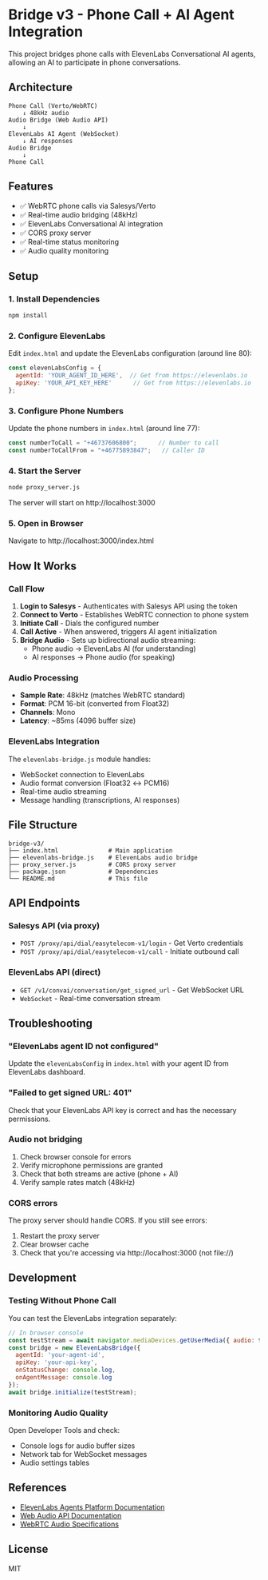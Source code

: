 # Bridge v3 - Phone Call + AI Agent Integration

This project bridges phone calls with ElevenLabs Conversational AI agents, allowing an AI to participate in phone conversations.

## Architecture

```
Phone Call (Verto/WebRTC) 
    ↓ 48kHz audio
Audio Bridge (Web Audio API)
    ↓ 
ElevenLabs AI Agent (WebSocket)
    ↓ AI responses
Audio Bridge
    ↓
Phone Call
```

## Features

- ✅ WebRTC phone calls via Salesys/Verto
- ✅ Real-time audio bridging (48kHz)
- ✅ ElevenLabs Conversational AI integration
- ✅ CORS proxy server
- ✅ Real-time status monitoring
- ✅ Audio quality monitoring

## Setup

### 1. Install Dependencies

```bash
npm install
```

### 2. Configure ElevenLabs

Edit `index.html` and update the ElevenLabs configuration (around line 80):

```javascript
const elevenLabsConfig = {
  agentId: 'YOUR_AGENT_ID_HERE',  // Get from https://elevenlabs.io
  apiKey: 'YOUR_API_KEY_HERE'      // Get from https://elevenlabs.io
};
```

### 3. Configure Phone Numbers

Update the phone numbers in `index.html` (around line 77):

```javascript
const numberToCall = "+46737606800";      // Number to call
const numberToCallFrom = "+46775893847";   // Caller ID
```

### 4. Start the Server

```bash
node proxy_server.js
```

The server will start on http://localhost:3000

### 5. Open in Browser

Navigate to http://localhost:3000/index.html

## How It Works

### Call Flow

1. **Login to Salesys** - Authenticates with Salesys API using the token
2. **Connect to Verto** - Establishes WebRTC connection to phone system
3. **Initiate Call** - Dials the configured number
4. **Call Active** - When answered, triggers AI agent initialization
5. **Bridge Audio** - Sets up bidirectional audio streaming:
   - Phone audio → ElevenLabs AI (for understanding)
   - AI responses → Phone audio (for speaking)

### Audio Processing

- **Sample Rate**: 48kHz (matches WebRTC standard)
- **Format**: PCM 16-bit (converted from Float32)
- **Channels**: Mono
- **Latency**: ~85ms (4096 buffer size)

### ElevenLabs Integration

The `elevenlabs-bridge.js` module handles:
- WebSocket connection to ElevenLabs
- Audio format conversion (Float32 ↔ PCM16)
- Real-time audio streaming
- Message handling (transcriptions, AI responses)

## File Structure

```
bridge-v3/
├── index.html              # Main application
├── elevenlabs-bridge.js    # ElevenLabs audio bridge
├── proxy_server.js         # CORS proxy server
├── package.json            # Dependencies
└── README.md               # This file
```

## API Endpoints

### Salesys API (via proxy)

- `POST /proxy/api/dial/easytelecom-v1/login` - Get Verto credentials
- `POST /proxy/api/dial/easytelecom-v1/call` - Initiate outbound call

### ElevenLabs API (direct)

- `GET /v1/convai/conversation/get_signed_url` - Get WebSocket URL
- `WebSocket` - Real-time conversation stream

## Troubleshooting

### "ElevenLabs agent ID not configured"

Update the `elevenLabsConfig` in `index.html` with your agent ID from ElevenLabs dashboard.

### "Failed to get signed URL: 401"

Check that your ElevenLabs API key is correct and has the necessary permissions.

### Audio not bridging

1. Check browser console for errors
2. Verify microphone permissions are granted
3. Check that both streams are active (phone + AI)
4. Verify sample rates match (48kHz)

### CORS errors

The proxy server should handle CORS. If you still see errors:
1. Restart the proxy server
2. Clear browser cache
3. Check that you're accessing via http://localhost:3000 (not file://)

## Development

### Testing Without Phone Call

You can test the ElevenLabs integration separately:

```javascript
// In browser console
const testStream = await navigator.mediaDevices.getUserMedia({ audio: true });
const bridge = new ElevenLabsBridge({
  agentId: 'your-agent-id',
  apiKey: 'your-api-key',
  onStatusChange: console.log,
  onAgentMessage: console.log
});
await bridge.initialize(testStream);
```

### Monitoring Audio Quality

Open Developer Tools and check:
- Console logs for audio buffer sizes
- Network tab for WebSocket messages
- Audio settings tables

## References

- [ElevenLabs Agents Platform Documentation](https://elevenlabs.io/docs/agents-platform/libraries/java-script)
- [Web Audio API Documentation](https://developer.mozilla.org/en-US/docs/Web/API/Web_Audio_API)
- [WebRTC Audio Specifications](https://www.w3.org/TR/webrtc/)

## License

MIT

